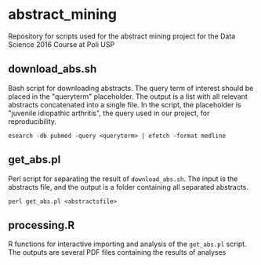 # abstract_mining
Repository for scripts used for the abstract mining project for the Data Science 2016 Course at Poli USP

## download_abs.sh
Bash script for downloading abstracts. The query term of interest should be placed in the "queryterm" placeholder. The output is a list with all relevant abstracts concatenated into a single file. In the script, the placeholder is "juvenile idiopathic arthritis", the query used in our project, for reproducibility.

`esearch -db pubmed -query <queryterm> | efetch -format medline`

## get_abs.pl
Perl script for separating the result of `download_abs.sh`. The input is the abstracts file, and the output is a folder containing all separated abstracts.

`perl get_abs.pl <abstractsfile>`

## processing.R
R functions for interactive importing and analysis of the `get_abs.pl` script. The outputs are several PDF files containing the results of analyses
